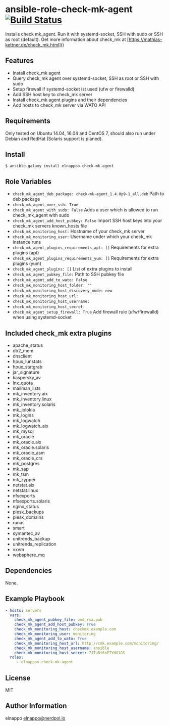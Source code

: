 # ansible-role-check-mk-agent [![Build Status](https://travis-ci.org/elnappo/ansible-role-check-mk-agent.svg?branch=master)](https://travis-ci.org/elnappo/ansible-role-check-mk-agent)
Installs check mk\_agent. Run it with systemd-socket, SSH with sudo or SSH as root (default). Get more information about check\_mk at [https://mathias-kettner.de/check_mk.html]()

## Features
* Install check_mk agent
* Query check_mk agent over systemd-socket, SSH as root or SSH with sudo
* Setup firewall if systemd-socket ist used (ufw or firewalld)
* Add SSH host key to check_mk server
* Install check_mk agent plugins and their dependencies
* Add hosts to check_mk server via WATO API

## Requirements
Only tested on Ubuntu 14.04, 16.04 and CentOS 7, should also run under Debian and RedHat (Solaris support is planed).

## Install
    $ ansible-galaxy install elnappoo.check-mk-agent

## Role Variables
* `check_mk_agent_deb_package: check-mk-agent_1.4.0p9-1_all.deb` Path to deb package
* `check_mk_agent_over_ssh: True`
* `check_mk_agent_with_sudo: False` Adds a user which is allowed to run check_mk_agent with sudo
* `check_mk_agent_add_host_pubkey: False` Import SSH host keys into your check_mk servers known_hosts file
* `check_mk_monitoring_host:` Hostname of your check_mk server
* `check_mk_monitoring_user:` Username under which your check_mk instance runs
* `check_mk_agent_plugins_requirements_apt: []` Requirements for extra plugins (apt)
* `check_mk_agent_plugins_requirements_yum: []` Requirements for extra plugins (yum)
* `check_mk_agent_plugins: []` List of extra plugins to install
* `check_mk_agent_pubkey_file:` Path to SSH pubkey file
* `check_mk_agent_add_to_wato: False`
* `check_mk_monitoring_host_folder: ""`
* `check_mk_monitoring_host_discovery_mode: new`
* `check_mk_monitoring_host_url:`
* `check_mk_monitoring_host_username:`
* `check_mk_monitoring_host_secret:`
* `check_mk_agent_setup_firewall: True` Add firewall rule (ufw/firewalld) when using systemd-socket

## Included check_mk extra plugins
* apache\_status
* db2\_mem
* dnsclient
* hpux\_lunstats
* hpux\_statgrab
* jar\_signature
* kaspersky\_av
* lnx\_quota
* mailman\_lists
* mk\_inventory.aix
* mk\_inventory.linux
* mk\_inventory.solaris
* mk\_jolokia
* mk\_logins
* mk\_logwatch
* mk\_logwatch\_aix
* mk\_mysql
* mk\_oracle
* mk\_oracle.aix
* mk\_oracle.solaris
* mk\_oracle\_asm
* mk\_oracle\_crs
* mk\_postgres
* mk\_sap
* mk\_tsm
* mk\_zypper
* netstat.aix
* netstat.linux
* nfsexports
* nfsexports.solaris
* nginx\_status
* plesk\_backups
* plesk\_domains
* runas
* smart
* symantec\_av
* unitrends\_backup
* unitrends\_replication
* vxvm
* websphere\_mq

## Dependencies
None.

## Example Playbook

```yaml
- hosts: servers
  vars:
    check_mk_agent_pubkey_file: omd_rsa.pub
    check_mk_agent_add_host_pubkey: True
    check_mk_monitoring_host: checkmk.example.com
    check_mk_monitoring_user: monitoring
    check_mk_agent_add_to_wato: True
    check_mk_monitoring_host_url: http://cmk.example.com/monitoring/
    check_mk_monitoring_host_username: ansible
    check_mk_monitoring_host_secret: 7JTuBt6nETYHG1GS
  roles:
     - elnappoo.check-mk-agent
```

## License

MIT

## Author Information

elnappo <elnappo@nerdpol.io>
